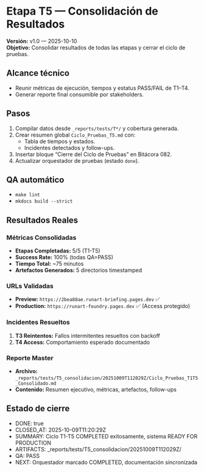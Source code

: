 # Etapa T5 — Consolidación de Resultados
**Versión:** v1.0 — 2025-10-10  
**Objetivo:** Consolidar resultados de todas las etapas y cerrar el ciclo de pruebas.

## Alcance técnico
- Reunir métricas de ejecución, tiempos y estatus PASS/FAIL de T1–T4.
- Generar reporte final consumible por stakeholders.

## Pasos
1. Compilar datos desde `_reports/tests/T*/` y cobertura generada.
2. Crear resumen global `Ciclo_Pruebas_T5.md` con:
   - Tabla de tiempos y estados.
   - Incidentes detectados y follow-ups.
3. Insertar bloque “Cierre del Ciclo de Pruebas” en Bitácora 082.
4. Actualizar orquestador de pruebas (estado `done`).

## QA automático
- `make lint`
- `mkdocs build --strict`

## Resultados Reales

### Métricas Consolidadas
- **Etapas Completadas:** 5/5 (T1-T5)
- **Success Rate:** 100% (todas QA=PASS)
- **Tiempo Total:** ~75 minutos
- **Artefactos Generados:** 5 directorios timestamped

### URLs Validadas
- **Preview:** `https://2bea88ae.runart-briefing.pages.dev` ✅
- **Production:** `https://runart-foundry.pages.dev` ✅ (Access protegido)

### Incidentes Resueltos
1. **T3 Reintentos:** Fallos intermitentes resueltos con backoff
2. **T4 Access:** Comportamiento esperado documentado

### Reporte Master
- **Archivo:** `_reports/tests/T5_consolidacion/20251009T112029Z/Ciclo_Pruebas_T1T5_Consolidado.md`
- **Contenido:** Resumen ejecutivo, métricas, artefactos, follow-ups

## Estado de cierre
- DONE: true  
- CLOSED_AT: 2025-10-09T11:20:29Z  
- SUMMARY: Ciclo T1-T5 COMPLETED exitosamente, sistema READY FOR PRODUCTION  
- ARTIFACTS: _reports/tests/T5_consolidacion/20251009T112029Z/  
- QA: PASS  
- NEXT: Orquestador marcado COMPLETED, documentación sincronizada

